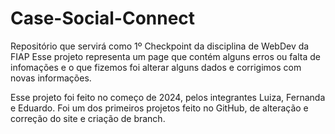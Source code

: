 # Case-Social-Connect
Repositório que servirá como 1º Checkpoint da disciplina de WebDev da FIAP
Esse projeto representa um page que contém alguns erros ou falta de infomações e o que fizemos foi alterar alguns dados e corrigimos com novas informações. 

Esse projeto foi feito no começo de 2024, pelos integrantes Luiza, Fernanda e Eduardo. Foi um dos primeiros projetos feito no GitHub, de alteração e correção do site e criação de branch.